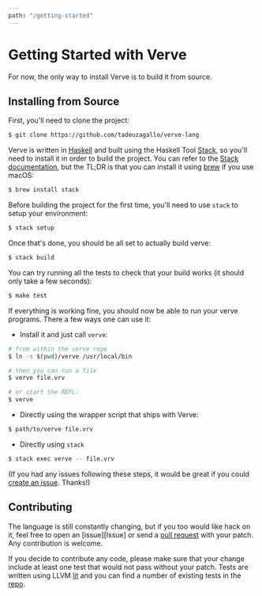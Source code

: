 ```yaml
---
path: "/getting-started"
---
```


# Getting Started with Verve

For now, the only way to install Verve is to build it from source.

## Installing from Source

First, you'll need to clone the project:

```bash
$ git clone https://github.com/tadeuzagallo/verve-lang
```

Verve is written in [Haskell] and built using the Haskell Tool [Stack], so you'll need to install it in order to build the project. You can refer to the [Stack documentation][Stack], but the TL;DR is that you can install it using [brew][Homebrew] if you use macOS:

```bash
$ brew install stack
```

Before building the project for the first time, you'll need to use `stack` to setup your environment:

```bash
$ stack setup
```

Once that's done, you should be all set to actually build verve:

```bash
$ stack build
```

You can try running all the tests to check that your build works (it should only take a few seconds):

```bash
$ make test
```

If everything is working fine, you should now be able to run your verve programs. There a few ways one can use it:

- Install it and just call `verve`:

```bash
# from within the verve repo
$ ln -s $(pwd)/verve /usr/local/bin

# then you can run a file
$ verve file.vrv

# or start the REPL:
$ verve
```

- Directly using the wrapper script that ships with Verve:

```bash
$ path/to/verve file.vrv
```

- Directly using `stack`

```bash
$ stack exec verve -- file.vrv
```
(If you had any issues following these steps, it would be great if you could [create an issue][Issues]. Thanks!)

## Contributing

The language is still constantly changing, but if you too would like hack on it, feel free to open an [issue][Issue] or send a [pull request][Pulls] with your patch. Any contribution is welcome.

If you decide to contribute any code, please make sure that your change include at least one test that would not pass without your patch. Tests are written using LLVM [lit] and you can find a number of existing tests in the [repo][tests].

[Haskell]: https://www.haskell.org/
[Stack]: https://docs.haskellstack.org/
[Homebrew]: https://brew.sh/
[Issues]: https://github.com/tadeuzagallo/verve-lang/issues
[Pulls]: https://github.com/tadeuzagallo/verve-lang/pulls
[lit]: https://llvm.org/docs/CommandGuide/lit.html
[tests]: https://github.com/tadeuzagallo/verve-lang/tree/master/tests
